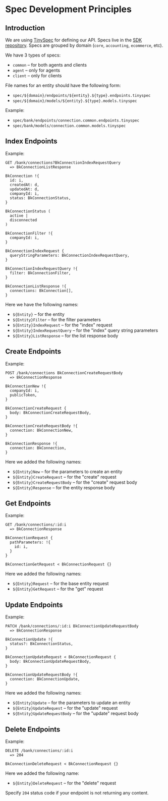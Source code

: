# Spec Development Principles

## Introduction

We are using [TinySpec](https://github.com/Ajaxy/tinyspec) for defining our API. Specs live in the [SDK repository](https://github.com/OsomePteLtd/sdk/tree/master/spec). Specs are grouped by domain (`core`, `accounting`, `ecommerce`, etc).

We have 3 types of specs:

- `common` – for both agents and clients
- `agent` – only for agents
- `client` – only for clients

File names for an entity should have the following form:

- `spec/${domain}/endpoints/${entity}.${type}.endpoints.tinyspec`
- `spec/${domain}/models/${entity}.${type}.models.tinyspec`

Example:

- `spec/bank/endpoints/connection.common.endpoints.tinyspec`
- `spec/bank/models/connection.common.models.tinyspec`

## Index Endpoints

Example:

```
GET /bank/connections?BkConnectionIndexRequestQuery
  => BkConnectionListResponse
```

```
BkConnection !{
  id: i,
  createdAt: d,
  updatedAt: d,
  companyId: i,
  status: BkConnectionStatus,
}

BkConnectionStatus (
  active |
  disconnected
)

BkConnectionFilter !{
  companyId: i,
}

BkConnectionIndexRequest {
  queryStringParameters: BkConnectionIndexRequestQuery,
}

BkConnectionIndexRequestQuery !{
  filter: BkConnectionFilter,
}

BkConnectionListResponse !{
  connections: BkConnection[],
}
```

Here we have the following names:

- `${Entity}` – for the entity
- `${Entity}Filter` – for the filter parameters
- `${Entity}IndexRequest` – for the "index" request
- `${Entity}IndexRequestQuery` – for the "index" query string parameters
- `${Entity}ListResponse` – for the list response body

## Create Endpoints

Example:

```
POST /bank/connections BkConnectionCreateRequestBody
  => BkConnectionResponse
```

```
BkConnectionNew !{
  companyId: i,
  publicToken,
}

BkConnectionCreateRequest {
  body: BkConnectionCreateRequestBody,
}

BkConnectionCreateRequestBody !{
  connection: BkConnectionNew,
}

BkConnectionResponse !{
  connection: BkConnection,
}
```

Here we added the following names:

- `${Entity}New` – for the parameters to create an entity
- `${Entity}CreateRequest` – for the "create" request
- `${Entity}CreateRequestBody` – for the "create" request body
- `${Entity}Response` – for the entity response body

## Get Endpoints

Example:

```
GET /bank/connections/:id:i
  => BkConnectionResponse
```

```
BkConnectionRequest {
  pathParameters: !{
    id: i,
  }
}

BkConnectionGetRequest < BkConnectionRequest {}
```

Here we added the following names:

- `${Entity}Request` – for the base entity request
- `${Entity}GetRequest` – for the "get" request

## Update Endpoints

Example:

```
PATCH /bank/connections/:id:i BkConnectionUpdateRequestBody
  => BkConnectionResponse
```

```
BkConnectionUpdate !{
  status?: BkConnectionStatus,
}

BkConnectionUpdateRequest < BkConnectionRequest {
  body: BkConnectionUpdateRequestBody,
}

BkConnectionUpdateRequestBody !{
  connection: BkConnectionUpdate,
}
```

Here we added the following names:

- `${Entity}Update` – for the parameters to update an entity
- `${Entity}UpdateRequest` – for the "update" request
- `${Entity}UpdateRequestBody` – for the "update" request body

## Delete Endpoints

Example:

```
DELETE /bank/connections/:id:i
  => 204
```

```
BkConnectionDeleteRequest < BkConnectionRequest {}
```

Here we added the following name:

- `${Entity}DeleteRequest` – for the "delete" request

Specify `204` status code if your endpoint is not returning any content.
